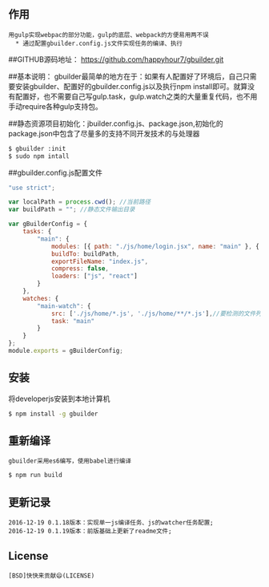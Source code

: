 ## 作用

    用gulp实现webpac的部分功能，gulp的底层、webpack的方便易用两不误
      * 通过配置gbuilder.config.js文件实现任务的编译、执行

##GITHUB源码地址：
    https://github.com/happyhour7/gbuilder.git

##基本说明：
    gbuilder最简单的地方在于：如果有人配置好了环境后，自己只需要安装gbuilder、配置好的gbuilder.config.js以及执行npm install即可。就算没有配置好，也不需要自己写gulp.task，gulp.watch之类的大量重复代码，也不用手动require各种gulp支持包。

##静态资源项目初始化：jbuilder.config.js、package.json,初始化的package.json中包含了尽量多的支持不同开发技术的与处理器
```bash
$ gbuilder :init
$ sudo npm intall
```
##gbuilder.config.js配置文件
```js
"use strict";

var localPath = process.cwd(); //当前路径
var buildPath = ""; //静态文件输出目录

var gBuilderConfig = {
    tasks: {
        "main": {
            modules: [{ path: "./js/home/login.jsx", name: "main" }, { path: "./js/home/login.jsx", name: "findPwd" }],
            buildTo: buildPath,
            exportFileName: "index.js",
            compress: false,
            loaders: ["js", "react"]
        }
    },
    watches: {
        "main-watch": {
            src: ['./js/home/*.js', './js/home/**/*.js'],//要检测的文件列表
            task: "main"
        }
    }
};
module.exports = gBuilderConfig;
```



## 安装

  将developerjs安装到本地计算机

```bash
$ npm install -g gbuilder
```
## 重新编译
    gbuilder采用es6编写，使用babel进行编译

```bash
$ npm run build
```

## 更新记录
    2016-12-19 0.1.18版本：实现单一js编译任务、js的watcher任务配置;
    2016-12-19 0.1.19版本：前版基础上更新了readme文件;

## License
    [BSD]快快来贡献😄(LICENSE)
